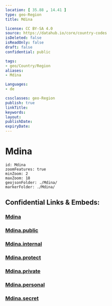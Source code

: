 ```yaml
---
location: [ 35.88 , 14.41 ] 
type: geo-Region
title: Mdina

license: CC BY-SA 4.0
source: https://datahub.io/core/country-codes
isDeleted: false
isReadOnly: false
draft: false
confidential: public

tags:
- geo/Country/Region
aliases:
- Mdina

Languages:
- de

cssclasses: geo-Region
publish: true
linkTitle: 
keywords: 
layout: 
publishDate: 
expiryDate: 
---
```


# Mdina

```leaflet
id: Mdina
zoomFeatures: true 
minZoom: 2 
maxZoom: 18
geojsonFolder: ./Mdina/
markerFolder: ./Mdina/
```


## Confidential Links & Embeds: 

### [Mdina](/_Standards/Earth/Continent/Europe/Europe~South/Malta/Regions~Malta/Tramuntana/counties~Tramuntana/Mdina.md) 

### [Mdina.public](/_public/Earth/Continent/Europe/Europe~South/Malta/Regions~Malta/Tramuntana/counties~Tramuntana/Mdina.public.md) 

### [Mdina.internal](/_internal/Earth/Continent/Europe/Europe~South/Malta/Regions~Malta/Tramuntana/counties~Tramuntana/Mdina.internal.md) 

### [Mdina.protect](/_protect/Earth/Continent/Europe/Europe~South/Malta/Regions~Malta/Tramuntana/counties~Tramuntana/Mdina.protect.md) 

### [Mdina.private](/_private/Earth/Continent/Europe/Europe~South/Malta/Regions~Malta/Tramuntana/counties~Tramuntana/Mdina.private.md) 

### [Mdina.personal](/_personal/Earth/Continent/Europe/Europe~South/Malta/Regions~Malta/Tramuntana/counties~Tramuntana/Mdina.personal.md) 

### [Mdina.secret](/_secret/Earth/Continent/Europe/Europe~South/Malta/Regions~Malta/Tramuntana/counties~Tramuntana/Mdina.secret.md)

